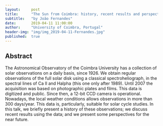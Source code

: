 ```yaml
---
layout:     post
title:      "The Sun from Coimbra: history, recent results and perspectives"
subtitle:   "by João Fernandes"
date:       2019-04-11 11:00:00
author:     "University of Coimbra, Portugal"
header-img: "img/img_2019-04-11-Fernandes.jpg"
published:  true
---
```


## Abstract
The Astronomical Observatory of the Coimbra University has a collection of solar observations on a daily basis, since 1926. We obtain regular observations of the full solar disk using a classical spectroheliograph, in the spectral lines of Ca II and Halpha (this one only after 1989). Until 2007 the acquisition was based on photographic plates and films. This data is digitized and public. Since then, a 12-bit CCD camera is operational. Nowadays, the local weather conditions allows observations in more than 300 days/year. This data is, particularly, suitable for solar cycle studies. In this talk, we briefly present a history of these observations; we discuss recent results using the data; and we present some perspectives for the near future.

